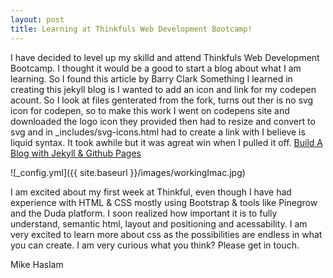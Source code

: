 ```yaml
---
layout: post
title: Learning at Thinkfuls Web Development Bootcamp!
---
```



I have decided to level up my skilld and attend Thinkfuls Web Development Bootcamp. I thought it would be a good to start a blog about what I am learning. So I found this article by Barry Clark Something I learned in creating this jekyll blog is I wanted to add an icon and link for my codepen acount. So I look at files genterated from the fork, turns out ther is no svg icon for codepen, so to make this work I went on codepens site and downloaded the logo icon they provided then had to resize and convert to svg and in _includes/svg-icons.html had to create a link with  I believe is liquid syntax. It took awhile but it was agreat win when I pulled it off.
[Build A Blog with Jekyll & Github Pages](https://www.smashingmagazine.com/2014/08/build-blog-jekyll-github-pages/)

![_config.yml]({{ site.baseurl }}/images/workingImac.jpg)

I am excited about my first week at Thinkful, even though I have had experience with HTML & CSS mostly using Bootstrap & tools like Pinegrow and the Duda platform. I soon realized how important it is to fully understand, semantic html, layout and positioning and acessability. I am very excited to learn more about css as the possibilities are endless in what you can create. I am very curious what you think? Please get in touch.

Mike Haslam
